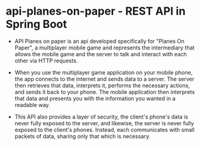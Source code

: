 # api-planes-on-paper - REST API in Spring Boot

- API Planes on paper is an api developed specifically for "Planes On Paper", a multiplayer mobile game and represents the intermediary that allows the mobile game and the server to talk and interact with each other via HTTP requests. 

- When you use the multiplayer game application on your mobile phone, the app connects to the internet and sends data to a server. The server then retrieves that data, interprets it, performs the necessary actions, and sends it back to your phone. The mobile application then interprets that data and presents you with the information you wanted in a readable way.

- This API also provides a layer of security, the client's phone's data is never fully exposed to the server, and likewise, the server is never fully exposed to the client's phones. Instead, each communicates with small packets of data, sharing only that which is necessary.